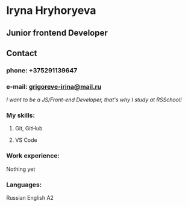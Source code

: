 # Iryna Hryhoryeva
## Junior frontend Developer
## Contact
### phone: +375291139647
### e-mail: grigoreve-irina@mail.ru


*I want to be a JS/Front-end Developer, that's why I study at RSSchool!*
### My skills:
1. Git, GitHub

1. VS Code 
### Work experience:
Nothing yet
### Languages: 
Russian
English A2
